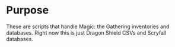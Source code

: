 # Purpose

These are scripts that handle Magic: the Gathering inventories and databases. Right now this is just Dragon Shield CSVs and Scryfall databases.
